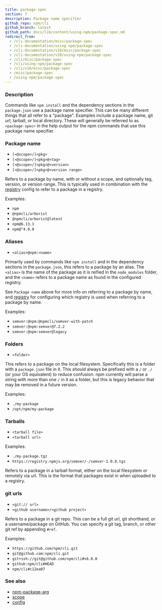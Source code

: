```yaml
---
title: package-spec
section: 7
description: Package name specifier
github_repo: npm/cli
github_branch: latest
github_path: docs/lib/content/using-npm/package-spec.md
redirect_from:
  - /cli-documentation/misc/package-spec
  - /cli-documentation/using-npm/package-spec
  - /cli-documentation/v10/misc/package-spec
  - /cli-documentation/v10/using-npm/package-spec
  - /cli/misc/package-spec
  - /cli/using-npm/package-spec
  - /cli/v10/misc/package-spec
  - /misc/package-spec
  - /using-npm/package-spec
---
```


### Description

Commands like `npm install` and the dependency sections in the `package.json` use a package name specifier. This can be many different things that all refer to a "package". Examples include a package name, git url, tarball, or local directory. These will generally be referred to as `<package-spec>` in the help output for the npm commands that use this package name specifier.

### Package name

- `[<@scope>/]<pkg>`
- `[<@scope>/]<pkg>@<tag>`
- `[<@scope>/]<pkg>@<version>`
- `[<@scope>/]<pkg>@<version range>`

Refers to a package by name, with or without a scope, and optionally tag, version, or version range. This is typically used in combination with the [registry](/cli/v10/using-npm/config#registry) config to refer to a package in a registry.

Examples:

- `npm`
- `@npmcli/arborist`
- `@npmcli/arborist@latest`
- `npm@6.13.1`
- `npm@^4.0.0`

### Aliases

- `<alias>@npm:<name>`

Primarily used by commands like `npm install` and in the dependency sections in the `package.json`, this refers to a package by an alias. The `<alias>` is the name of the package as it is reified in the `node_modules` folder, and the `<name>` refers to a package name as found in the configured registry.

See `Package name` above for more info on referring to a package by name, and [registry](/cli/v10/using-npm/config#registry) for configuring which registry is used when referring to a package by name.

Examples:

- `semver:@npm:@npmcli/semver-with-patch`
- `semver:@npm:semver@7.2.2`
- `semver:@npm:semver@legacy`

### Folders

- `<folder>`

This refers to a package on the local filesystem. Specifically this is a folder with a `package.json` file in it. This _should_ always be prefixed with a `/` or `./` (or your OS equivalent) to reduce confusion. npm currently will parse a string with more than one `/` in it as a folder, but this is legacy behavior that may be removed in a future version.

Examples:

- `./my-package`
- `/opt/npm/my-package`

### Tarballs

- `<tarball file>`
- `<tarball url>`

Examples:

- `./my-package.tgz`
- `https://registry.npmjs.org/semver/-/semver-1.0.0.tgz`

Refers to a package in a tarball format, either on the local filesystem or remotely via url. This is the format that packages exist in when uploaded to a registry.

### git urls

- `<git:// url>`
- `<github username>/<github project>`

Refers to a package in a git repo. This can be a full git url, git shorthand, or a username/package on GitHub. You can specify a git tag, branch, or other git ref by appending `#ref`.

Examples:

- `https://github.com/npm/cli.git`
- `git@github.com:npm/cli.git`
- `git+ssh://git@github.com/npm/cli#v6.0.0`
- `github:npm/cli#HEAD`
- `npm/cli#c12ea07`

### See also

- [npm-package-arg](https://npm.im/npm-package-arg)
- [scope](/cli/v10/using-npm/scope)
- [config](/cli/v10/using-npm/config)
